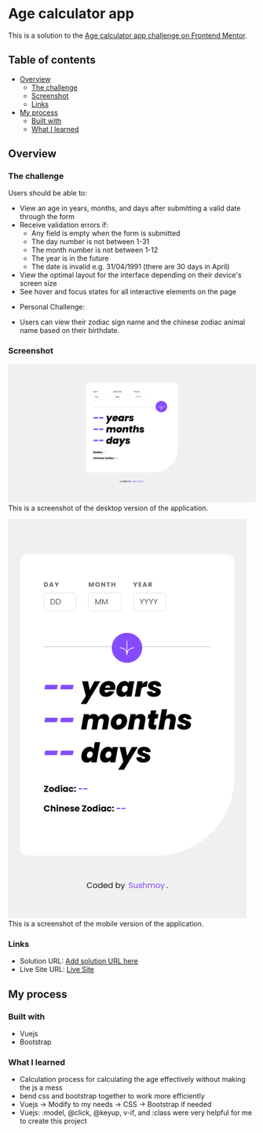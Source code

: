 # Age calculator app

This is a solution to the [Age calculator app challenge on Frontend Mentor](https://www.frontendmentor.io/challenges/age-calculator-app-dF9DFFpj-Q).

## Table of contents

- [Overview](#overview)
  - [The challenge](#the-challenge)
  - [Screenshot](#screenshot)
  - [Links](#links)
- [My process](#my-process)
  - [Built with](#built-with)
  - [What I learned](#what-i-learned)

## Overview

### The challenge

Users should be able to:

- View an age in years, months, and days after submitting a valid date through the form
- Receive validation errors if:
  - Any field is empty when the form is submitted
  - The day number is not between 1-31
  - The month number is not between 1-12
  - The year is in the future
  - The date is invalid e.g. 31/04/1991 (there are 30 days in April)
- View the optimal layout for the interface depending on their device's screen size
- See hover and focus states for all interactive elements on the page

+ Personal Challenge:
- Users can view their zodiac sign name and the chinese zodiac animal name based on their birthdate.

### Screenshot

![Desktop Screenshot](./src/assets/screenshots/screenshot-desktop.png)
This is a screenshot of the desktop version of the application.

![Mobile Screenshot](./src/assets/screenshots/screenshot-mobile.png)
This is a screenshot of the mobile version of the application.

### Links

- Solution URL: [Add solution URL here](https://your-solution-url.com)
- Live Site URL: [Live Site](https://age-calculator-with-zodiac.netlify.app/)

## My process

### Built with

- Vuejs
- Bootstrap

### What I learned

- Calculation process for calculating the age effectively without making the js a mess
- bend css and bootstrap together to work more efficiently
- Vuejs -> Modify to my needs -> CSS -> Bootstrap if needed
- Vuejs: :model, @click, @keyup, v-if, and :class were very helpful for me to create this project
